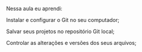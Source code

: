 Nessa aula eu aprendi:

Instalar e configurar o Git no seu computador;

Salvar seus projetos no repositório Git local;

Controlar as alterações e versões dos seus arquivos;